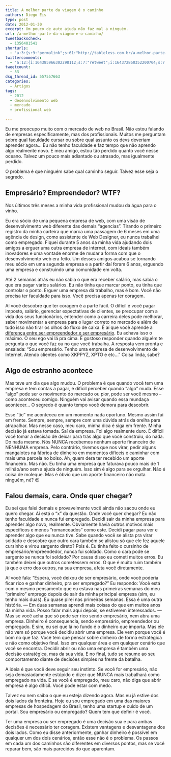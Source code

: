 ```yaml
---
title: A melhor parte da viagem é o caminho
authors: Diego Eis
type: post
date: 2012-01-30
excerpt: Um pouco de auto ajuda não faz mal a ninguém.
url: /a-melhor-parte-da-viagem-e-o-caminho/
tweetbackscheck:
  - 1356401541
shorturls:
  - 'a:3:{s:9:"permalink";s:61:"http://tableless.com.br/a-melhor-parte-da-viagem-e-o-caminho/";s:7:"tinyurl";s:26:"http://tinyurl.com/7k4488p";s:4:"isgd";s:19:"http://is.gd/gYQjUr";}'
twittercomments:
  - 'a:12:{i:164385966302298112;s:7:"retweet";i:164372860352200704;s:7:"retweet";i:164346325176025090;s:7:"retweet";i:164334489005326337;s:7:"retweet";i:164038428168699904;s:7:"retweet";i:164019911746789377;s:7:"retweet";i:164019319464923138;s:7:"retweet";i:163971209015468032;s:7:"retweet";i:163946337350594561;s:7:"retweet";i:163944362223480834;s:7:"retweet";i:172363419167637504;s:7:"retweet";i:170469850790105089;s:7:"retweet";}'
tweetcount:
  - 53
dsq_thread_id: 557557663
categories:
  - Artigos
tags:
  - 2012
  - desenvolvimento web
  - mercado
  - profissional web

---
```

Eu me preocupo muito com o mercado de web no Brasil. Não estou falando de empresas especificamente, mas dos profissionais. Muitos me perguntam sobre qual faculdade cursar ou sobre qual assunto os devs deveriam aprender agora&#8230; Eu não tenho faculdade e faz tempo que não aprendo algo realmente novo. E meu amigo, estou tão perdido quanto você nesse oceano. Talvez um pouco mais adiantado ou atrasado, mas igualmente perdido.
  
O problema é que ninguém sabe qual caminho seguir. Talvez esse seja o segredo.

## Empresário? Empreendedor? WTF?

Nos últimos três meses a minha vida profissional mudou da água para o vinho.
  
Eu era sócio de uma pequena empresa de web, com uma visão de desenvolvimento web diferente das demais &#8220;agencias&#8221;. Tirando o primeiro registro da minha carteira que marca uma passagem de 6 meses em uma agência de design, como assistente de Web Designer, eu nunca trabalhei como empregado. Fiquei durante 5 anos da minha vida ajudando dois amigos a erguer uma outra empresa de internet, com ideais também inovadores e uma vontade enorme de mudar a forma com que o desenvolvimento web era feito. Um desses amigos acabou se tornando meu sócio em uma segunda empresa e a partir daí foram 6 anos, erguendo uma empresa e construindo uma comunidade em volta.
  
Até 2 semanas atrás eu não sabia o que era receber salário, mas sabia o que era pagar vários salários. Eu não tinha que marcar ponto, eu tinha que controlar o ponto. Erguer uma empresa dá trabalho, mas é bom. Você não precisa ter faculdade para isso. Você precisa apenas ter coragem. 

Aí você descobre que ter coragem é a parte fácil. O difícil é você pagar imposto, salário, gerenciar expectativas de clientes, se preocupar com a vida dos seus funcionários, entender como a carreira deles pode melhorar, saber movimentar a empresa para o lugar correto no mercado e além de tudo isso não tirar os olhos do fluxo de caixa. É aí que você aprende a [diferença entre ser empreendedor e ser empresário][1]. Eu achava isso o máximo. O seu ego vai lá pra cima. É gostoso responder quando alguém te pergunta o que você faz ou no que você trabalha. A resposta vem pronta e ensaiada: &#8220;Sou empresário. Tenho uma empresa de desenvolvimento de Internet. Atendo clientes como XKPPYZ, XPTO e etc&#8230;&#8221; Coisa linda, sabe?

## Algo de estranho acontece

Mas teve um dia que algo mudou. O problema é que quando você tem uma empresa e tem contas a pagar, é difícil perceber quando &#8220;algo&#8221; muda. Esse &#8220;algo&#8221; pode ser o movimento do mercado ou pior, pode ser você mesmo &#8211; como aconteceu comigo. Ninguém vai avisar quando essa mundaça acontecer&#8230; O segredo é quanto tempo você demora para descobrir.

Esse &#8220;tic&#8221; me aconteceu em um momento nada oportuno. Mesmo assim fui em frente. Sempre, sempre, sempre com uma dúvida atrás da orelha para atrapalhar. Mas nesse caso, meu caro, minha dica é siga em frente. Minha decisão já estava tomada. Saí da empresa. Foi algo realmente duro. É difícil você tomar a decisão de deixar para trás algo que você construiu, do nada. Do nada mesmo. Nós NUNCA recebemos nenhum aporte financeiro de NENHUMA empresa. Pelo contrário, tivemos que nos virar, pedir alguns mangalotes na fábrica de dinheiro em momentos difíceis e caminhar com mais uma parcela no bolso. Ah, quem dera ter recebido um aporte financeiro. Mas não. Eu tinha uma empresa que faturava pouco mais de 1 milhão/ano sem a ajuda de ninguém. Isso sim é algo para se orgulhar. Não é coisa de moleque. Mas é óbvio que um aporte financeiro não mata ninguém, né? 😉

## Falou demais, cara. Onde quer chegar?

Eu sei que falei demais e provavelmente você ainda não sacou onde eu quero chegar. Aí está o &#8220;x&#8221; da questão. Onde você quer chegar? Eu não tenho faculdade e nunca fui empregado. Decidi sair da minha empresa para aprender algo novo, realmente. Obviamente havia outros motivos mais específicos e menos &#8220;romanceados&#8221; como este. Decidi pagar para ver e aprender algo que eu nunca tive. Sabe quando você se alista pra virar soldado e descobre que outro cara também se alistou só que ele fez aquele cursinho e virou sargento direto? Pois é. Eu tinha feito o cursinho de empresário/empreendedor, nunca fui soldado. Como o cara pode se sargento se nunca foi soldado? Por causa disso eu cometi muitos erros. Eu também deixei que outros cometessem erros. O que é muito ruim também já que o erro dos outros, na sua empresa, afeta você diretamente.

Aí você fala: &#8220;Espera, você deixou de ser empresário, onde você poderia ficar rico e ganhar dinheiro, pra ser empregado?&#8221; Eu respondo: Você está com o mesmo pensamento que eu estava nas primeiras semanas do meu &#8220;primeiro&#8221; emprego depois de sair da minha principal empresa (sim, eu tenho mais duas). Eu quase pirei nas primeiras semanas. Essa é uma outra história. &#8212; Em duas semanas aprendi mais coisas do que em muitos anos da minha vida. Posso falar mais aqui depois, se estiverem interessados. &#8212; Mas se você acha que só pode ser rico sendo empresário, nem abra uma empresa. Dinheiro é consequencia, sendo empresário, empreendedor ou empregado. E sim, eu sei que lá no fundo é o dinheiro que importa. Mas ele não vem só porque você decidiu abrir uma empresa. Ele vem porque você é bom no que faz. Você tem que pensar sobre dinheiro de forma estratégica e não como objetivo final. Isso em qualquer área e em qualquer cenário que você se encontra. Decidir abrir ou não uma empresa é também uma decisão estratégica, mas da sua vida. E no final, tudo se resume ao seu comportamento diante de decisões simples na frente da batalha.

A ideia é que você deve seguir seu instinto. Se você for empresário, não seja demasiadamente estúpido e dizer que NUNCA mais trabalhará como empregado na vida. E se você é empregado, meu caro, não diga que abrir empresa é algo difícil. Você pode estar com medo. 

Talvez eu nem saiba o que eu esteja dizendo agora. Mas eu já estive dos dois lados da fronteira. Hoje eu sou empregado em uma das maiores empresas de hospedagem do Brasil, tenho uma startup e cuido de um portal. Sou empresário ou empregado? Quem tem que definir é você.
  
Ter uma empresa ou ser empregado é uma decisão sua e para ambas decisões é necessário ter coragem. Existem vantagens e desvantagens dos dois lados. Como eu disse anteriormente, ganhar dinheiro é possível em qualquer um dos dois cenários, então esse não é o problema. Os passos em cada um dos caminhos são diferentes em diversos pontos, mas se você reparar bem, são mais parecidos do que aparentam.

 [1]: http://projetodsd.com.br/empreendedorismo/qual-a-diferenca-entre-empresario-e-empreendedor/?utm_source=linkTableless&utm_medium=link&utm_campaign=postLink